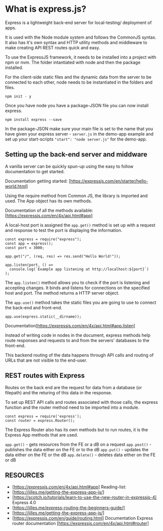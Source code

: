 # What is express.js?

Express is a lightweight back-end server for local-testing/ deployment of apps.

It is used with the Node module system and follows the CommonJS syntax. It also has it's own syntax and HTTP utility methods and middleware to make creating API REST routes quick and easy.

To use the ExpressJS framework, it needs to be installed into a project with npm or nvm. The folder intantiated with node and then the package installed.

For the client-side static files and the dynamic data from the server to be connected to each other, node needs to be instantiated in the folders and files.

`npm init - y`

Once you have node you have a package-JSON file you can now install express.

`npm install express --save`

In the package-JSON make sure your main file is set to the name that you have given your express server - `server.js` in the demo-app example and set up your start-scripts `"start": "node server.js"` for the demo-app.

## Setting up the back-end server and middware

A vanilla server can be quickly spun-up using the easy to follow documentation to get started.

Documentation getting started: [https://expressjs.com/en/starter/hello-world.html]

Using the require method from Common JS, the library is imported and used. The App object has its own methods.

Documentation of all the methods available: [https://expressjs.com/en/4x/api.html#app]

A local-host port is assigned the `app.get()` method is set up with a request and response to test the port is displaying the information.

```
const express = require("express");
const app = express();
const port = 3000;

app.get("/", (req, res) => res.send("Hello World!"));

app.listen(port, () =>
  console.log(`Example app listening at http://localhost:${port}`)
);
```

The `app.listen()` method allows you to check if the port is listening and accepting changes. It binds and listens for connections on the specified host and port. The method returns a HTTP server object.

The `app.use()` method takes the static files you are going to use to connect the back-end and front-end.

`app.use(express.static(__dirname));`

Documentation[https://expressjs.com/en/4x/api.html#app.listen]

Instead of writing code in nodes in the document, express methods help route responses and requests to and from the servers' databases to the front-end.

This backend routing of the data happens through API calls and routing of URLs that are not visible to the end-user.

## REST routes with Express

Routes on the back end are the request for data from a database (or filepath) and the returing of this data in the response.

To set up REST API calls and routes associated with those calls, the express function and the router method need to be imported into a module.

```
const express = require('express');
const router = express.Router();
```

The Express Router also has its own methods but to run routes, it is the Express App methods that are used.

`app.get()` - gets resources from the FE or a dB on a request
`app.post()` - publishes the data either on the FE or to the dB
`app.put()` - updates the data either on the FE or the dB
`app.delete()` - deletes data either on the FE or dB

## RESOURCES

- [https://expressjs.com/en/4x/api.html#app]
  Reading-list:
- [https://jilles.me/getting-the-express-app-js/]
- [https://scotch.io/tutorials/learn-to-use-the-new-router-in-expressjs-4] Express 4.0
- [https://jilles.me/express-routing-the-beginners-guide/]
- [https://jilles.me/getting-the-express-app-js/]
- [https://expressjs.com/en/guide/routing.html]
  Documentation Express router documentation [https://expressjs.com/en/4x/api.html#router]
